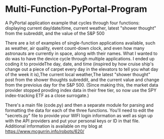 # Multi-Function-PyPortal-Program
A PyPortal application example that cycles through four functions: displaying current day/date/time, current weather, latest "shower thought" from the subreddit, and the value of the S&amp;P 500

There are a lot of examples of single-function applications available, such as weather, air quality, event count-down clock, and even how many astronauts are currently in space, along with their names. What I wanted to do was to have the device cycle through multiple applications. I ended up coding it to provideThe day, date, and time (inspired by how cruise ship's change out a piece of carpet every day in the elevators to tell you what day of the week it is),The current local weather,The latest "shower thought" post from the shower thoughts subreddit, and the current value and change from the previoius day for the S&P 500. (Since making this, the market data provider stopped provding index data in their free tier, so now use the SPY index-tracking ETF as a close surrogate.)

There's a main file (code.py) and then a separate module for parsing and formatting the data for each of the three functions. You'll need to edit the "secrets.py" file to provide your WIFI login information as well as sign up with the API providers and put your personal keys or ID in that file. Additional information is available on my blog at https://www.mcgurrin.info/robots/620/
